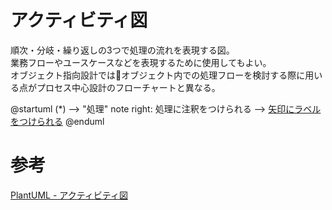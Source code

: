 # アクティビティ図

順次・分岐・繰り返しの3つで処理の流れを表現する図。  
業務フローやユースケースなどを表現するために使用してもよい。  
オブジェクト指向設計ではオブジェクト内での処理フローを検討する際に用いる点がプロセス中心設計のフローチャートと異なる。  

@startuml
(*) --> "処理"
note right: 処理に注釈をつけられる
--> [矢印にラベルをつけられる](*)
@enduml

# 参考
[PlantUML - アクティビティ図](http://plantuml.com/activity-diagram-legacy)